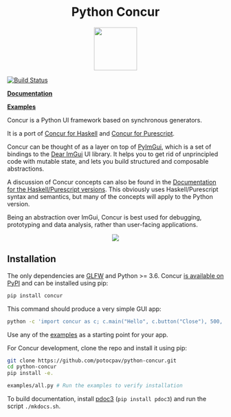 
<h1 align="center">
  Python Concur
</h1>

<p align="center">
   <img src="https://raw.githubusercontent.com/ajnsit/purescript-concur/master/docs/logo.png" height="100">
</p>

[![Build Status](https://travis-ci.com/potocpav/python-concur.svg?branch=master)](https://travis-ci.com/potocpav/python-concur)

[**Documentation**](https://potocpav.github.io/python-concur/)

[**Examples**](https://github.com/potocpav/python-concur/tree/master/examples)

<!-- Start docs -->

Concur is a Python UI framework based on synchronous generators.

It is a port of [Concur for Haskell](https://github.com/ajnsit/concur) and [Concur for Purescript](https://github.com/ajnsit/purescript-concur).

Concur can be thought of as a layer on top of [PyImGui](https://github.com/swistakm/pyimgui), which is a set of bindings to the [Dear ImGui](https://github.com/ocornut/imgui) UI library. It helps you to get rid of unprincipled code with mutable state, and lets you build structured and composable abstractions.

A discussion of Concur concepts can also be found in the [Documentation for the Haskell/Purescript versions](https://github.com/ajnsit/concur-documentation/blob/master/README.md). This obviously uses Haskell/Purescript syntax and semantics, but many of the concepts will apply to the Python version.

Being an abstraction over ImGui, Concur is best used for debugging, prototyping and data analysis, rather than user-facing applications.

<!-- End docs -->

<p align="center">
<img src="https://raw.githubusercontent.com/potocpav/python-concur/master/screenshot.png">
</p>

## Installation

The only dependencies are [GLFW](https://github.com/glfw/glfw) and Python >= 3.6. Concur [is available on PyPI](https://pypi.org/project/concur/) and can be installed using pip:

```sh
pip install concur
```

This command should produce a very simple GUI app:

```sh
python -c 'import concur as c; c.main("Hello", c.button("Close"), 500, 500)'
```

Use any of the [examples](https://github.com/potocpav/python-concur/tree/master/examples) as a starting point for your app.

For Concur development, clone the repo and install it using pip:

```sh
git clone https://github.com/potocpav/python-concur.git
cd python-concur
pip install -e.

examples/all.py # Run the examples to verify installation
```

To build documentation, install [pdoc3](https://pdoc3.github.io/pdoc/) (`pip install pdoc3`) and run the script `./mkdocs.sh`.
